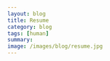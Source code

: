 ```yaml
---
layout: blog
title: Resume
category: blog
tags: [human]  
summary: 
image: /images/blog/resume.jpg
---
```

